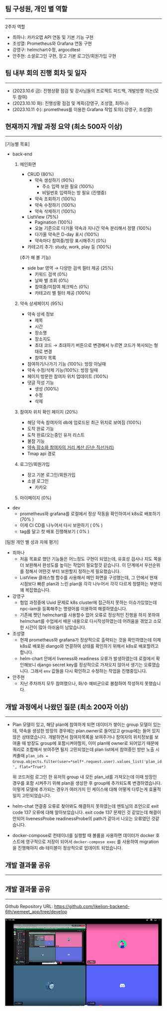 ## 팀 구성원, 개인 별 역할

---

2주차 역할

- 최하나: 카카오맵 API 연동 및 기본 기능 구현
- 조성열: Prometheus와 Grafana 연동 구현
- 강영구: helmchart수정, argocdtest
- 안주현: 소셜로그인 구현, 장고 기본 로그인/회원가입 구현

## 팀 내부 회의 진행 회차 및 일자

---

- (2023.10.6 금): 진행상황 점검 및 강사님들의 프로젝트 피드백, 개발방향 의논(모두 참여)
- (2023.10.10 화): 진행상황 점검 및 계획(강영구, 조성열, 최하나)
- (2023.10.11 수): prometheus를 이용한 Grafana 작업 토의( 강영구, 조성열)
## 현재까지 개발 과정 요약 (최소 500자 이상)

---

[기능별 목표]

- back-end
    1. 메인화면
        - CRUD (80%)
            - 약속 생성하기 (90%)
                - 주소 입력 보완 필요 (100%)
                - 비밀번호 입력하는 방 필요 (진행중)
            - 약속 조회하기 (100%)
            - 약속 수정하기 (100%)
            - 약속 삭제하기 (100%)
        - ListView (75%)
            - Pagination (100%)
            - 오늘 기준으로 다가올 약속과 지나간 약속 분리해서 정렬 (100%)
            - 다가올 약속은 D-day 표시 (100%)
            - 약속마다 참여중/방장 표시해주기 (0%)
        - 카테고리 추가: study, work, play 등 (100%)
        
        (추가 해 볼 기능)
        
        - side bar 영역 → 다양한 검색 필터 제공 (25%)
            - 키워드 검색 (0%)
            - 날짜 별 조회 (0%)
            - 참여중/미참여 체크박스 (0%)
            - 카테고리 별 필터 제공 (100%)
        
    2. 약속 상세페이지 (95%)
        - 약속 상세 정보
            - 제목
            - 시간
            - 장소명
            - 장소지도
            - 초대 코드 → 초대하기 버튼으로 변경해서 누르면 코드가 복사되는 형태로 변경
            - 참여자 목록
        - 참여하기/나가기 기능 (100%): 방장 아닐때
        - 약속 수정/삭제 기능(100%): 방장 일때
        - 페이지 방문한 참여자 위치 업데이트 (100%)
        - 댓글 작성 기능
            - 생성 (100%)
            - 수정
            - 삭제
        
    3. 참여자 위치 확인 페이지 (20%)
        - 해당 약속 참여자의 db에 업로드된 최근 위치로 보여짐 (100%)
        - 도착 완료 기능
        - 도착 완료/오는중인 유저 리스트
        - 불참 기능
        - [약속 장소와 참여자의 거리 계산 (단순 직선거리)](https://apis.map.kakao.com/web/sample/calculatePolylineDistance/)
        - Tmap api 경로
        
    4. 로그인/회원가입
        - 장고 기본 로그인/회원가입
        - 소셜 로그인
            - 카카오
            
    5. 마이페이지 (0%)
- dev
    - prometheus와 grafana를 로컬에서 정상 작동을 확인하여서 k8s로 배포하기 (70% )
    - 이제 CI CD를 나누어서 다시 보완하기 ( 0% )
    - tag를 달고 첫 배포 진행해보기 ( 0% )

[팀원 개인 별 성과 자체 평가]

- 최하나
    - 처음 목표로 했던 기능들은 어느정도 구현이 되었는데, 유효성 검사나 지도 쪽을 더 보완해서 완성도를 높이는 작업이 필요할것 같습니다. 이 단계에서 우선순위를 정해서 어떤것 부터 보완할지 정하는게 필요했습니다.
    - ListView 클래스형 함수를 사용해서 메인 화면을 구성했는데, 그 안에서 현재 시점보다 빠른 plan과 느린 plan을 각각 나누어서 각각 다르게 정렬하는 부분이 꽤 복잡했습니다.
- 강영구
    - 협업 과정중에 Uuid 문제로 k8s cluster에 접근하지 못하는 이슈가있었는데 npc-iam을 등록해주는 명령어를 이용하여 해결하였습니다.
    - 기존에 짯던 helmchart를 사용할수 없어 오류로 정상적인 진행을 하지 못하여 helmchart를 수업에서 배운 내용으로 다시작성하였는데 어려움을 겪었고 소모한 시간이 많아 아쉬움이 남았습니다.
- 조성열
    - 현재 prometheus와 grafana가 정상적으로 출력되는 것을 확인하였는데 이제 k8s로 배포된 diango와 연결하여 상태를 확인하기 위해서 k8s로 배포할려고 합니다.
    - helm-chart 안에서 liveness와 readiness 오류가 발생하였는데 로컬에서 확인해보니 django secret key를 정상적으로 가져오지 않아서 생기는 오류였습니다. 그래서 `env` 값들을 다시 확인하고 수정하는 작업을 진행중입니다.
- 안주현
    - 지난 주차까지 모두 참여했으나, 화/수 예비군으로 불참하여 작성하지 못했습니다.
## 개발 과정에서 나왔던 질문 (최소 200자 이상)

---

- Plan 모델이 있고, 해당 plan에 참여하게 되면 데이터가 쌓이는 group 모델이 있는데, 약속을 생성한 방장의 경우에는 plan.owner로 들어있고 group에는 들어 있지 않은 상태였습니다. 개발하면서 참여자목록을 보여주거나 참여자의 위치정보를 보여줄 때 방장도 group에 포함시켜야할지, 이미 plan에 owner로 되어있기 때문에 쿼리로 조합해서 보여주면 될지 고민되었는데 plan list에서 참여중인 방만 노출 시켜줄때 `plan_ids = Group.objects.filter(user=*self*.request.user).values_list('plan_id', flat=*True*)`
    
    위 코드처럼 로그인 한 유저의 group 내 모든 plan_id를 가져오는데 이때 방장인 경우를 포함 시켜주기 위해 plan을 생성한 후 group에 추가되도록 변경하였습니다. 이렇게 모델에 추가되는 경우가 여러가지 인 케이스에 대해 어떻게 다루는게 효율적일지 고민되었습니다. 
    
- helm-chat 연결중 오류로 찾아봐도 해결하지 못하였는데 멘토님의 조언으로 exit code 137 오류에 대해 알아보았습니다. exit code 137 문제인 것 같았는데 해결이 안되어 livenessProbe readinessProbe의 path가 같아서 나오는 오류였던 것같습니다.
- docker-compose로 컨테이너를 실행할 때 볼륨을 사용하면 데이터가 docker 호스트에 영구적으로 저장이 되어서 `docker-compose exec` 를 사용하여 migration을 진행해야지 db 테이블이 정상적으로 업데이트 되었습니다.
## 개발 결과물 공유

---

## 개발 결과물 공유

---

Github Repository URL: https://github.com/likelion-backend-6th/wemeet_app/tree/develop 

![img_1.png](img_1.png)